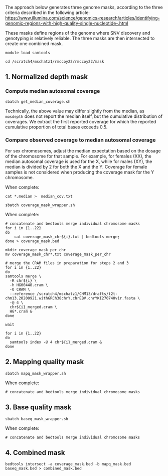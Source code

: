 The approach below generates three genome masks, according to the three criteria described in the following article: https://www.illumina.com/science/genomics-research/articles/identifying-genomic-regions-with-high-quality-single-nucleotide-.html

These masks define regions of the genome where SNV discovery and genotyping is relatively reliable. The three masks are then intersected to create one combined mask.

```
module load samtools

cd /scratch4/mschatz1/rmccoy22/rmccoy22/mask
```

## 1. Normalized depth mask

### Compute median autosomal coverage
```
sbatch get_median_coverage.sh
```
Technically, the above value may differ slightly from the median, as `mosdepth` does not report the median itself, but the cumulative distribution of coverages. We extract the first reported coverage for which the reported cumulative proportion of total bases exceeds 0.5. 

### Compare observed coverage to median autosomal coverage

For sex chromosomes, adjust the median expectation based on the dosage of the chromosome for that sample. For example, for females (XX), the median autosomal coverage is used for the X, while for males (XY), the median is divided by 2 for both the X and the Y. Coverage for female samples is not considered when producing the coverage mask for the Y chromosome.

When complete:
```
cat *.median >  median_cov.txt

sbatch coverage_mask_wrapper.sh
```

When complete:
```
# concatenate and bedtools merge individual chromosome masks
for i in {1..22}
do
    cat coverage_mask_chr${i}.txt | bedtools merge;
done > coverage_mask.bed

mkdir coverage_mask_per_chr
mv coverage_mask_chr*.txt coverage_mask_per_chr

# merge the CRAM files in preparation for steps 2 and 3
for i in {1..22}
do
samtools merge \
  -R chr${i} \
  -h HG00448.cram \
  -O CRAM \
  --reference /scratch4/mschatz1/CHM13/drafts/t2t-chm13.20200921.withGRCh38chrY.chrEBV.chrYKI270740v1r.fasta \
  -@ 4 \
  chr${i}_merged.cram \
  HG*.cram &
done

wait

for i in {1..22}
do
  samtools index -@ 4 chr${i}_merged.cram &
done
```

## 2. Mapping quality mask

```
sbatch mapq_mask_wrapper.sh
```
When complete:
```
# concatenate and bedtools merge individual chromosome masks
```


## 3. Base quality mask

```
sbatch baseq_mask_wrapper.sh
```
When complete:
```
# concatenate and bedtools merge individual chromosome masks
```

## 4. Combined mask
```
bedtools intersect -a coverage_mask.bed -b mapq_mask.bed baseq_mask.bed > combined_mask.bed
```
